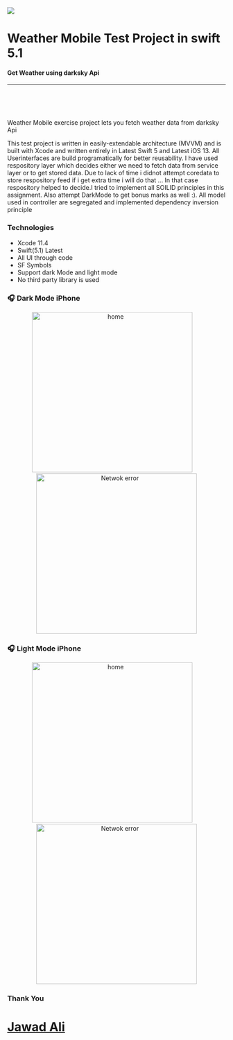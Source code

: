 <img src="https://github.com/jwd-ali/TidalTestProject/blob/master/images/header/header.png">
<p><h1 align="left"> Weather Mobile Test Project in swift 5.1</h1></p>
<p><h4>Get Weather using darksky Api</h4></p>

___

</br>
</br></br>

Weather Mobile exercise project lets you fetch weather data from darksky Api

This test project is written in easily-extendable architecture (MVVM) and is built with Xcode and written entirely in Latest Swift 5 and Latest iOS 13. All Userinterfaces are build programatically for better reusability. I have used respository layer which decides either we need to fetch data from service layer or to get stored data. Due to lack of time i didnot attempt coredata to store respository feed if i get extra time i will do that ... In that case respository helped to decide.I tried to implement all SOILID principles in this assignment. Also attempt DarkMode to get bonus marks as well :). All model used in controller are segregated and implemented dependency inversion principle



### Technologies ###
* Xcode 11.4
* Swift(5.1) Latest
* All UI through code
* SF Symbols
* Support dark Mode and light mode
* No third party library is used

### 🎧  Dark Mode iPhone ###
<p align="center">
<img src="https://github.com/jwd-ali/MobileExtercise/blob/master/images/Screenshot%202020-09-25%20at%203.17.08%20PM.png" width="370" title="home">&nbsp;&nbsp;&nbsp;&nbsp;&nbsp;<img src="https://github.com/jwd-ali/MobileExtercise/blob/master/images/Simulator%20Screen%20Shot%20-%20iPhone%2011%20Pro%20Max%20-%202020-09-25%20at%2015.16.47.png" width="370" title="Netwok error"></p>

### 🎧  Light Mode iPhone ###
<p align="center">
<img src="https://github.com/jwd-ali/MobileExtercise/blob/master/images/Screenshot%202020-09-25%20at%203.14.21%20PM.png" width="370" title="home">&nbsp;&nbsp;&nbsp;&nbsp;&nbsp;<img src="https://github.com/jwd-ali/MobileExtercise/blob/master/images/Screenshot%202020-09-25%20at%203.16.30%20PM.png" width="370" title="Netwok error"></p>

### Thank You ###
# [Jawad Ali](https://github.com/jwd-ali/IOS-Portfolio)

